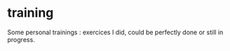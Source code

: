 # training
Some personal trainings : exercices I did, could be perfectly done or still in progress.
